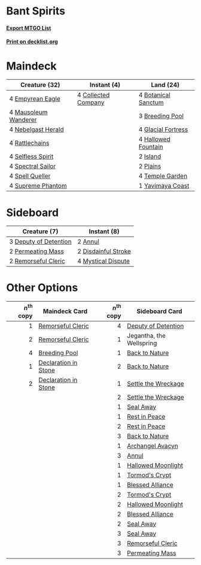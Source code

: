 # Bant Spirits

#### [Export MTGO List](../collection/Bant%20Spirits/Bant%20Spirits.txt)
#### [Print on decklist.org](http://decklist.org/?deckmain=4%09Botanical%20Sanctum%0A3%09Breeding%20Pool%0A4%09Collected%20Company%0A4%09Empyrean%20Eagle%0A4%09Glacial%20Fortress%0A4%09Hallowed%20Fountain%0A2%09Island%0A4%09Mausoleum%20Wanderer%0A4%09Nebelgast%20Herald%0A2%09Plains%0A4%09Rattlechains%0A4%09Selfless%20Spirit%0A4%09Spectral%20Sailor%0A4%09Spell%20Queller%0A4%09Supreme%20Phantom%0A4%09Temple%20Garden%0A1%09Yavimaya%20Coast&deckside=2%09Annul%0A3%09Deputy%20of%20Detention%0A2%09Disdainful%20Stroke%0A4%09Mystical%20Dispute%0A2%09Permeating%20Mass%0A2%09Remorseful%20Cleric)
# Maindeck

|                                         Creature (32)                                         |                                         Instant (4)                                          |                                          Land (24)                                           |
|-----------------------------------------------------------------------------------------------|----------------------------------------------------------------------------------------------|----------------------------------------------------------------------------------------------|
|4 [Empyrean Eagle](http://gatherer.wizards.com/Pages/Card/Details.aspx?multiverseid=466962)    |4 [Collected Company](http://gatherer.wizards.com/Pages/Card/Details.aspx?multiverseid=394519)|4 [Botanical Sanctum](http://gatherer.wizards.com/Pages/Card/Details.aspx?multiverseid=417817)|
|4 [Mausoleum Wanderer](http://gatherer.wizards.com/Pages/Card/Details.aspx?multiverseid=414364)|                                                                                              |3 [Breeding Pool](http://gatherer.wizards.com/Pages/Card/Details.aspx?multiverseid=97088)     |
|4 [Nebelgast Herald](http://gatherer.wizards.com/Pages/Card/Details.aspx?multiverseid=414366)  |                                                                                              |4 [Glacial Fortress](http://gatherer.wizards.com/Pages/Card/Details.aspx?multiverseid=190562) |
|4 [Rattlechains](http://gatherer.wizards.com/Pages/Card/Details.aspx?multiverseid=409824)      |                                                                                              |4 [Hallowed Fountain](http://gatherer.wizards.com/Pages/Card/Details.aspx?multiverseid=97071) |
|4 [Selfless Spirit](http://gatherer.wizards.com/Pages/Card/Details.aspx?multiverseid=414332)   |                                                                                              |2 [Island](http://gatherer.wizards.com/Pages/Card/Details.aspx?multiverseid=439857)           |
|4 [Spectral Sailor](http://gatherer.wizards.com/Pages/Card/Details.aspx?multiverseid=466830)   |                                                                                              |2 [Plains](http://gatherer.wizards.com/Pages/Card/Details.aspx?multiverseid=439856)           |
|4 [Spell Queller](http://gatherer.wizards.com/Pages/Card/Details.aspx?multiverseid=414494)     |                                                                                              |4 [Temple Garden](http://gatherer.wizards.com/Pages/Card/Details.aspx?multiverseid=405112)    |
|4 [Supreme Phantom](http://gatherer.wizards.com/Pages/Card/Details.aspx?multiverseid=447212)   |                                                                                              |1 [Yavimaya Coast](http://gatherer.wizards.com/Pages/Card/Details.aspx?multiverseid=129810)   |


# Sideboard

|                                          Creature (7)                                          |                                         Instant (8)                                          |
|------------------------------------------------------------------------------------------------|----------------------------------------------------------------------------------------------|
|3 [Deputy of Detention](http://gatherer.wizards.com/Pages/Card/Details.aspx?multiverseid=457309)|2 [Annul](http://gatherer.wizards.com/Pages/Card/Details.aspx?multiverseid=45976)             |
|2 [Permeating Mass](http://gatherer.wizards.com/Pages/Card/Details.aspx?multiverseid=414467)    |2 [Disdainful Stroke](http://gatherer.wizards.com/Pages/Card/Details.aspx?multiverseid=420705)|
|2 [Remorseful Cleric](http://gatherer.wizards.com/Pages/Card/Details.aspx?multiverseid=447169)  |4 [Mystical Dispute](http://gatherer.wizards.com/Pages/Card/Details.aspx?multiverseid=473020) |


# Other Options

|*n*<sup>th</sup> copy|                                         Maindeck Card                                         |*n*<sup>th</sup> copy|                                        Sideboard Card                                        |
|--------------------:|-----------------------------------------------------------------------------------------------|--------------------:|----------------------------------------------------------------------------------------------|
|                    1|[Remorseful Cleric](http://gatherer.wizards.com/Pages/Card/Details.aspx?multiverseid=447169)   |                    4|[Deputy of Detention](http://gatherer.wizards.com/Pages/Card/Details.aspx?multiverseid=457309)|
|                    2|[Remorseful Cleric](http://gatherer.wizards.com/Pages/Card/Details.aspx?multiverseid=447169)   |                    1|Jegantha, the Wellspring                                                                      |
|                    4|[Breeding Pool](http://gatherer.wizards.com/Pages/Card/Details.aspx?multiverseid=97088)        |                    1|[Back to Nature](http://gatherer.wizards.com/Pages/Card/Details.aspx?multiverseid=208284)     |
|                    1|[Declaration in Stone](http://gatherer.wizards.com/Pages/Card/Details.aspx?multiverseid=409750)|                    2|[Back to Nature](http://gatherer.wizards.com/Pages/Card/Details.aspx?multiverseid=208284)     |
|                    2|[Declaration in Stone](http://gatherer.wizards.com/Pages/Card/Details.aspx?multiverseid=409750)|                    1|[Settle the Wreckage](http://gatherer.wizards.com/Pages/Card/Details.aspx?multiverseid=435186)|
|                     |                                                                                               |                    2|[Settle the Wreckage](http://gatherer.wizards.com/Pages/Card/Details.aspx?multiverseid=435186)|
|                     |                                                                                               |                    1|[Seal Away](http://gatherer.wizards.com/Pages/Card/Details.aspx?multiverseid=442919)          |
|                     |                                                                                               |                    1|[Rest in Peace](http://gatherer.wizards.com/Pages/Card/Details.aspx?multiverseid=442021)      |
|                     |                                                                                               |                    2|[Rest in Peace](http://gatherer.wizards.com/Pages/Card/Details.aspx?multiverseid=442021)      |
|                     |                                                                                               |                    3|[Back to Nature](http://gatherer.wizards.com/Pages/Card/Details.aspx?multiverseid=208284)     |
|                     |                                                                                               |                    1|[Archangel Avacyn](http://gatherer.wizards.com/Pages/Card/Details.aspx?multiverseid=409741)   |
|                     |                                                                                               |                    3|[Annul](http://gatherer.wizards.com/Pages/Card/Details.aspx?multiverseid=45976)               |
|                     |                                                                                               |                    1|[Hallowed Moonlight](http://gatherer.wizards.com/Pages/Card/Details.aspx?multiverseid=398505) |
|                     |                                                                                               |                    1|[Tormod's Crypt](http://gatherer.wizards.com/Pages/Card/Details.aspx?multiverseid=389723)     |
|                     |                                                                                               |                    1|[Blessed Alliance](http://gatherer.wizards.com/Pages/Card/Details.aspx?multiverseid=414302)   |
|                     |                                                                                               |                    2|[Tormod's Crypt](http://gatherer.wizards.com/Pages/Card/Details.aspx?multiverseid=389723)     |
|                     |                                                                                               |                    2|[Hallowed Moonlight](http://gatherer.wizards.com/Pages/Card/Details.aspx?multiverseid=398505) |
|                     |                                                                                               |                    2|[Blessed Alliance](http://gatherer.wizards.com/Pages/Card/Details.aspx?multiverseid=414302)   |
|                     |                                                                                               |                    2|[Seal Away](http://gatherer.wizards.com/Pages/Card/Details.aspx?multiverseid=442919)          |
|                     |                                                                                               |                    3|[Seal Away](http://gatherer.wizards.com/Pages/Card/Details.aspx?multiverseid=442919)          |
|                     |                                                                                               |                    3|[Remorseful Cleric](http://gatherer.wizards.com/Pages/Card/Details.aspx?multiverseid=447169)  |
|                     |                                                                                               |                    3|[Permeating Mass](http://gatherer.wizards.com/Pages/Card/Details.aspx?multiverseid=414467)    |


